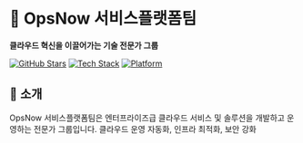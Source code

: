 # 🚀 OpsNow 서비스플랫폼팀

**클라우드 혁신을 이끌어가는 기술 전문가 그룹**

[![GitHub Stars](https://img.shields.io/badge/stars-★★★★★-yellow?style=flat-square)](https://github.com/opsnow)
[![Tech Stack](https://img.shields.io/badge/Tech-Cloud%20Native-blue?style=flat-square)](https://opsnow.com)
[![Platform](https://img.shields.io/badge/Platform-Enterprise-green?style=flat-square)](https://opsnow.com)


## 👋 소개

OpsNow 서비스플랫폼팀은 엔터프라이즈급 클라우드 서비스 및 솔루션을 개발하고 운영하는 전문가 그룹입니다. 
클라우드 운영 자동화, 인프라 최적화, 보안 강화
